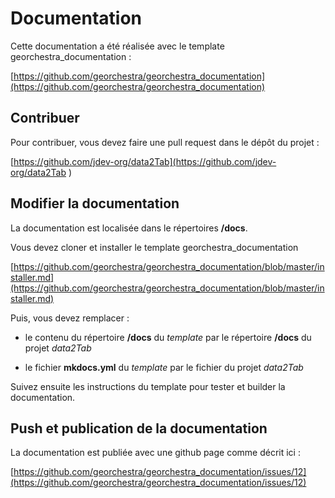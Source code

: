 # Documentation

Cette documentation a été réalisée avec le template georchestra_documentation :

[https://github.com/georchestra/georchestra_documentation](https://github.com/georchestra/georchestra_documentation)

## Contribuer

Pour contribuer, vous devez faire une pull request dans le dépôt du projet :

[https://github.com/jdev-org/data2Tab](https://github.com/jdev-org/data2Tab
)


## Modifier la documentation

La documentation est localisée dans le répertoires **/docs**.

Vous devez cloner et installer le template georchestra_documentation 

[https://github.com/georchestra/georchestra_documentation/blob/master/installer.md](https://github.com/georchestra/georchestra_documentation/blob/master/installer.md)

Puis, vous devez remplacer : 

* le contenu du répertoire **/docs** du *template* par le répertoire **/docs** du projet *data2Tab*

* le fichier **mkdocs.yml** du *template* par le fichier du projet *data2Tab*

Suivez ensuite les instructions du template pour tester et builder la documentation.

## Push et publication de la documentation

La documentation est publiée avec une github page comme décrit ici :

[https://github.com/georchestra/georchestra_documentation/issues/12](https://github.com/georchestra/georchestra_documentation/issues/12)